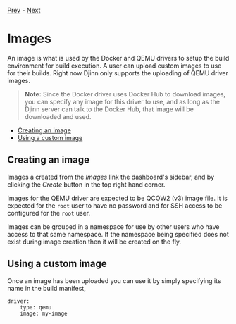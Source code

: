 [Prev](/user/manifest) - [Next](/user/objects)

# Images

An image is what is used by the Docker and QEMU drivers to setup the build
environment for build execution. A user can upload custom images to use for
their builds. Right now Djinn only supports the uploading of QEMU driver
images.

>**Note:** Since the Docker driver uses Docker Hub to download images, you can
specify any image for this driver to use, and as long as the Djinn server can
talk to the Docker Hub, that image will be downloaded and used.

* [Creating an image](#creating-an-image)
* [Using a custom image](#using-a-custom-image)

## Creating an image

Images a created from the *Images* link the dashboard's sidebar, and by clicking
the *Create* button in the top right hand corner.

Images for the QEMU driver are expected to be QCOW2 (v3) image file. It is
expected for the `root` user to have no password and for SSH access to be
configured for the `root` user.

Images can be grouped in a namespace for use by other users who have access to
that same namespace. If the namespace being specified does not exist during
image creation then it will be created on the fly.

## Using a custom image

Once an image has been uploaded you can use it by simply specifying its name
in the build manifest,

    driver:
        type: qemu
        image: my-image
